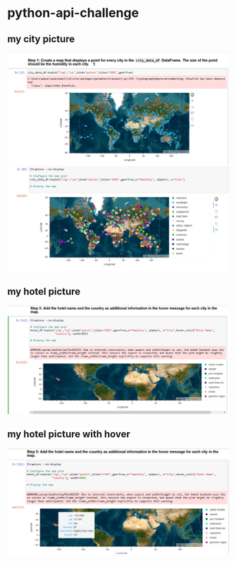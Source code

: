 # python-api-challenge   
## my city picture   
![this is my picture1](./output_data/city1.PNG)  
![this is my picture2](./output_data/city2.PNG)  
## my hotel picture 
![this is my picture1](./output_data/hotel1.PNG)  
## my hotel picture with hover   
![this is my picture1](./output_data/hotel2.PNG)  